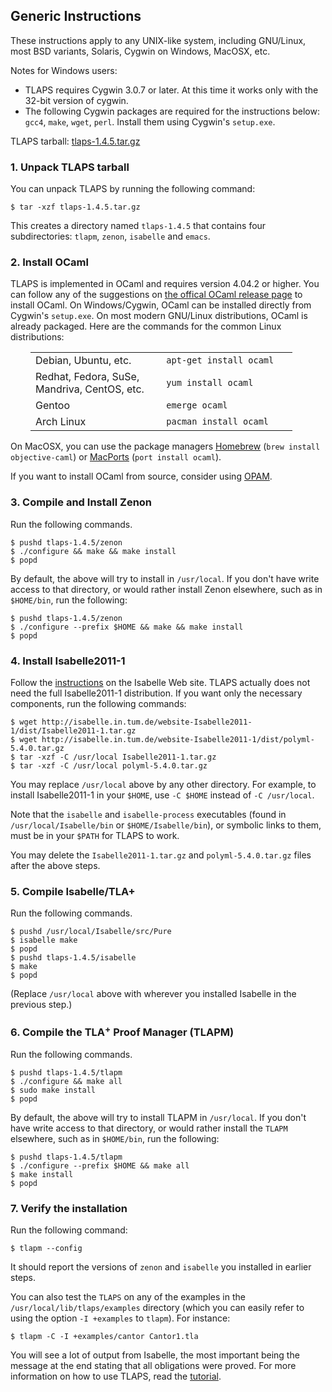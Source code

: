 <!DOCTYPE html PUBLIC "-//W3C//DTD XHTML 1.0 Transitional//EN" "http://www.w3.org/TR/xhtml1/DTD/xhtml1-transitional.dtd">
<html xmlns="http://www.w3.org/1999/xhtml" xml:lang="en-US" lang="en-US">
<head>
<meta http-equiv="Content-Type" content="text/html; charset=utf-8" />
<link rel="stylesheet" type="text/css" id="ss"/>
<title>TLA+ Proof System</title>
</head>
<body>
<script type="text/javascript">
  var baseurl = (document.URL.match (/.*[\\\/]content[\\\/]/))[0]
  baseurl = baseurl.slice (0, baseurl.length - "content/".length)
  document.getElementById('ss').href = baseurl + 'assets/css/common.css'
  document.write ('\x3Cscript type="text/javascript" src="'
                  + baseurl + 'assets/header.js">\x3C/script>')
</script>

<!-- DO NOT EDIT ABOVE THIS LINE, DO NOT REMOVE THIS LINE -->


## Generic Instructions

These instructions apply to any UNIX-like system, including GNU/Linux, most BSD
variants, Solaris, Cygwin on Windows, MacOSX, etc.

Notes for Windows users:

- TLAPS requires Cygwin 3.0.7 or later. At this time it works only with the
  32-bit version of cygwin.
- The following Cygwin packages are required for the instructions below:
  `gcc4`, `make`, `wget`, `perl`. Install them using Cygwin's `setup.exe`.

TLAPS tarball:
[tlaps-1.4.5.tar.gz](https://github.com/tlaplus/tlapm/archive/v1.4.5.tar.gz)


### 1. Unpack TLAPS tarball

You can unpack TLAPS by running the following command:

```
$ tar -xzf tlaps-1.4.5.tar.gz
```

This creates a directory named `tlaps-1.4.5` that contains four subdirectories:
`tlapm`, `zenon`, `isabelle` and `emacs`.


### 2. Install OCaml

TLAPS is implemented in OCaml and requires version 4.04.2 or higher. You can
follow any of the suggestions on [the offical OCaml release
page](https://ocaml.org/docs/install.html) to install OCaml. On Windows/Cygwin,
OCaml can be installed directly from Cygwin's `setup.exe`. On most modern
GNU/Linux distributions, OCaml is already packaged. Here are the commands for
the common Linux distributions:

<table style="margin-left: 2em;">
<colgroup>
<col style="width: 50%" />
<col style="width: 50%" />
</colgroup>
<tbody>
<tr class="odd">
<td style="padding-right: 3em">Debian, Ubuntu, etc.</td>
<td><code>apt-get install ocaml</code></td>
</tr>
<tr class="even">
<td data-valign="top">Redhat, Fedora, SuSe,<br />
Mandriva, CentOS, etc.</td>
<td data-valign="top"><code>yum install ocaml</code></td>
</tr>
<tr class="odd">
<td data-valign="top">Gentoo</td>
<td data-valign="top"><code>emerge ocaml</code></td>
</tr>
<tr class="even">
<td data-valign="top">Arch Linux</td>
<td data-valign="top"><code>pacman install ocaml</code></td>
</tr>
</tbody>
</table>

On MacOSX, you can use the package managers [Homebrew](http://brew.sh/)
(`brew install objective-caml`) or [MacPorts](http://www.macports.org)
(`port install ocaml`).

If you want to install OCaml from source, consider using
[OPAM](http://opam.ocaml.org).


### 3. Compile and Install Zenon

Run the following commands.

```
$ pushd tlaps-1.4.5/zenon
$ ./configure && make && make install
$ popd
```

By default, the above will try to install in `/usr/local`. If you don't have
write access to that directory, or would rather install Zenon elsewhere,
such as in `$HOME/bin`, run the following:

```
$ pushd tlaps-1.4.5/zenon
$ ./configure --prefix $HOME && make && make install
$ popd
```


### 4. Install Isabelle2011-1

Follow the [instructions](
    http://isabelle.in.tum.de/website-Isabelle2011-1/download.html)
on the Isabelle Web site. TLAPS actually does not need the full Isabelle2011-1
distribution. If you want only the necessary components, run the following
commands:

```
$ wget http://isabelle.in.tum.de/website-Isabelle2011-1/dist/Isabelle2011-1.tar.gz
$ wget http://isabelle.in.tum.de/website-Isabelle2011-1/dist/polyml-5.4.0.tar.gz
$ tar -xzf -C /usr/local Isabelle2011-1.tar.gz
$ tar -xzf -C /usr/local polyml-5.4.0.tar.gz
```

You may replace `/usr/local` above by any other directory. For example, to
install Isabelle2011-1 in your `$HOME`, use ` -C $HOME ` instead of
` -C /usr/local `.

Note that the `isabelle` and `isabelle-process` executables (found in
`/usr/local/Isabelle/bin` or `$HOME/Isabelle/bin`), or symbolic links to them,
must be in your `$PATH` for TLAPS to work.

You may delete the `Isabelle2011-1.tar.gz` and `polyml-5.4.0.tar.gz` files after
the above steps.


### 5. Compile Isabelle/TLA+

Run the following commands.

```
$ pushd /usr/local/Isabelle/src/Pure
$ isabelle make
$ popd
$ pushd tlaps-1.4.5/isabelle
$ make
$ popd
```

(Replace `/usr/local` above with wherever you installed Isabelle in the previous
step.)


### 6. Compile the **TLA**<sup>+</sup> **P**roof **M**anager (TLAPM)

Run the following commands.

```
$ pushd tlaps-1.4.5/tlapm
$ ./configure && make all
$ sudo make install
$ popd
```

By default, the above will try to install TLAPM in `/usr/local`. If you don't
have write access to that directory, or would rather install the `TLAPM`
elsewhere, such as in `$HOME/bin`, run the following:

```
$ pushd tlaps-1.4.5/tlapm
$ ./configure --prefix $HOME && make all
$ make install
$ popd
```


### 7. Verify the installation

Run the following command:

```
$ tlapm --config
```

It should report the versions of `zenon` and `isabelle` you installed in earlier
steps.

You can also test the `TLAPS` on any of the examples in the
`/usr/local/lib/tlaps/examples` directory (which you can easily refer to using
the option `-I +examples` to `tlapm`). For instance:

```
$ tlapm -C -I +examples/cantor Cantor1.tla
```

You will see a lot of output from Isabelle, the most important being the message
at the end stating that all obligations were proved. For more information on how
to use TLAPS, read the [tutorial](../Documentation/Tutorial.html).


<!-- DO NOT EDIT BELOW THIS LINE, DO NOT REMOVE THIS LINE -->

<script type="text/javascript">
  document.write ('\x3Cscript type="text/javascript" src="'
                  + baseurl + 'assets/footer.js">\x3C/script>')
</script>
</body>
</html>
